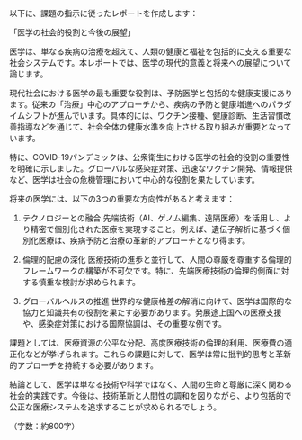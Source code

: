 以下に、課題の指示に従ったレポートを作成します：

「医学の社会的役割と今後の展望」

医学は、単なる疾病の治療を超えて、人類の健康と福祉を包括的に支える重要な社会システムです。本レポートでは、医学の現代的意義と将来への展望について論じます。

現代社会における医学の最も重要な役割は、予防医学と包括的な健康支援にあります。従来の「治療」中心のアプローチから、疾病の予防と健康増進へのパラダイムシフトが進んでいます。具体的には、ワクチン接種、健康診断、生活習慣改善指導などを通じて、社会全体の健康水準を向上させる取り組みが重要となっています。

特に、COVID-19パンデミックは、公衆衛生における医学の社会的役割の重要性を明確に示しました。グローバルな感染症対策、迅速なワクチン開発、情報提供など、医学は社会の危機管理において中心的な役割を果たしています。

将来の医学には、以下の3つの重要な方向性があると考えます：

1. テクノロジーとの融合
先端技術（AI、ゲノム編集、遠隔医療）を活用し、より精密で個別化された医療を実現すること。例えば、遺伝子解析に基づく個別化医療は、疾病予防と治療の革新的アプローチとなり得ます。

2. 倫理的配慮の深化
医療技術の進歩と並行して、人間の尊厳を尊重する倫理的フレームワークの構築が不可欠です。特に、先端医療技術の倫理的側面に対する慎重な検討が求められます。

3. グローバルヘルスの推進
世界的な健康格差の解消に向けて、医学は国際的な協力と知識共有の役割を果たす必要があります。発展途上国への医療支援や、感染症対策における国際協調は、その重要な例です。

課題としては、医療資源の公平な分配、高度医療技術の倫理的利用、医療費の適正化などが挙げられます。これらの課題に対して、医学は常に批判的思考と革新的アプローチを持続する必要があります。

結論として、医学は単なる技術や科学ではなく、人間の生命と尊厳に深く関わる社会的実践です。今後は、技術革新と人間性の調和を図りながら、より包括的で公正な医療システムを追求することが求められるでしょう。

（字数：約800字）